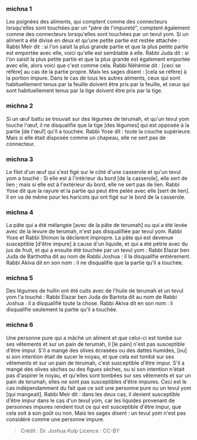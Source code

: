 
### michna 1
Les poignées des aliments, qui comptent comme des connecteurs lorsqu'elles sont touchées par un "père de l'impureté", comptent également comme des connecteurs lorsqu'elles sont touchées par un tevul yom. Si un aliment a été divisé en deux et qu'une petite partie est restée attachée : Rabbi Meir dit : si l'on saisit la plus grande partie et que la plus petite partie est emportée avec elle, voici qu'elle est semblable à elle. Rabbi Juda dit : si l'on saisit la plus petite partie et que la plus grande est également emportée avec elle, alors voici que c'est comme cela. Rabbi Néhémie dit : [ceci se réfère] au cas de la partie propre. Mais les sages disent : [cela se réfère] à la portion impure. Dans le cas de tous les autres aliments, ceux qui sont habituellement tenus par la feuille doivent être pris par la feuille, et ceux qui sont habituellement tenus par la tige doivent être pris par la tige.

### michna 2
Si un œuf battu se trouvait sur des légumes de terumah, et qu'un tevul yom touche l'œuf, il ne disqualifie que la tige [des légumes] qui est opposée à la partie [de l'œuf] qu'il a touchée. Rabbi Yose dit : toute la couche supérieure. Mais si elle était disposée comme un chapeau, elle ne sert pas de connecteur.

### michna 3
Le filet d'un œuf qui s'est figé sur le côté d'une casserole et qu'un tevul yom a touché : Si elle est à l'intérieur du bord [de la casserole], elle sert de lien ; mais si elle est à l'extérieur du bord, elle ne sert pas de lien. Rabbi Yose dit que la rayure et la partie qui peut être pelée avec elle [sert de lien]. Il en va de même pour les haricots qui ont figé sur le bord de la casserole.

### michna 4
La pâte qui a été mélangée [avec de la pâte de terumah] ou qui a été levée avec de la levure de terumah, n'est pas disqualifiée par tevul yom. Rabbi Yose et Rabbi Shimon la déclarent impropre. La pâte qui est devenue susceptible [d'être impure] à cause d'un liquide, et qui a été pétrie avec du jus de fruit, et qui a ensuite été touchée par un tevul yom : Rabbi Elazar ben Juda de Barthotha dit au nom de Rabbi Joshua : il la disqualifie entièrement. Rabbi Akiva dit en son nom : il ne disqualifie que la partie qu'il a touchée.

### michna 5
Des légumes de hullin ont été cuits avec de l'huile de terumah et un tevul yom l'a touché : Rabbi Elazar ben Juda de Bartota dit au nom de Rabbi Joshua : il a disqualifié toute la chose. Rabbi Akiva dit en son nom : il disqualifie seulement la partie qu'il a touchée.

### michna 6
Une personne pure qui a mâché un aliment et que celui-ci est tombé sur ses vêtements et sur un pain de terumah, il [le pain] n'est pas susceptible d'être impur. S'il a mangé des olives écrasées ou des dattes humides, [ou] si son intention était de sucer le noyau, et que cela est tombé sur ses vêtements et sur un pain de terumah, c'est susceptible d'être impur. S'il a mangé des olives sèches ou des figues sèches, ou si son intention n'était pas d'aspirer le noyau, et qu'elles sont tombées sur ses vêtements et sur un pain de terumah, elles ne sont pas susceptibles d'être impures. Ceci est le cas indépendamment du fait que ce soit une personne pure ou un tevul yom [qui mangeait]. Rabbi Meir dit : dans les deux cas, il devient susceptible d'être impur dans le cas d'un tevul yom, car les liquides provenant de personnes impures rendent tout ce qui est susceptible d'être impur, que cela soit à son goût ou non. Mais les sages disent : un tevul yom n'est pas considéré comme une personne impure.

>Crédit : Dr. Joshua Kulp
>Licence : CC-BY